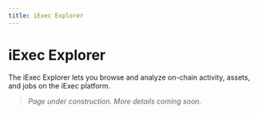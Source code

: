 ```yaml
---
title: iExec Explorer
---
```


# iExec Explorer

The iExec Explorer lets you browse and analyze on-chain activity, assets, and jobs on the iExec platform.

> _Page under construction. More details coming soon._
